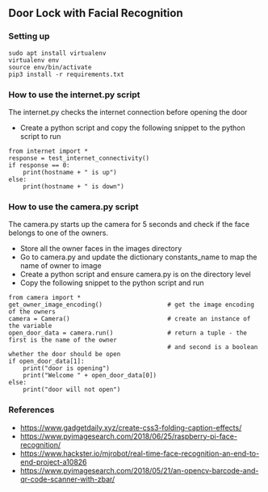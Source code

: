 ## Door Lock with Facial Recognition

### Setting up
```
sudo apt install virtualenv
virtualenv env
source env/bin/activate
pip3 install -r requirements.txt
```

### How to use the internet.py script
The internet.py checks the internet connection before opening the door
- Create a python script and copy the following snippet to the python script to run
```
from internet import *
response = test_internet_connectivity()
if response == 0:
    print(hostname + " is up")
else:
    print(hostname + " is down")
```

### How to use the camera.py script
The camera.py starts up the camera for 5 seconds and check if the face belongs to one of the owners.
- Store all the owner faces in the images directory
- Go to camera.py and update the dictionary constants_name to map the name of owner to image
- Create a python script and ensure camera.py is on the directory level
- Copy the following snippet to the python script and run
```
from camera import *
get_owner_image_encoding()                  # get the image encoding of the owners
camera = Camera()                           # create an instance of the variable
open_door_data = camera.run()               # return a tuple - the first is the name of the owner 
                                            # and second is a boolean whether the door should be open 
if open_door_data[1]:
    print("door is opening")
    print("Welcome " + open_door_data[0])
else:
    print("door will not open")
```


### References
- https://www.gadgetdaily.xyz/create-css3-folding-caption-effects/
- https://www.pyimagesearch.com/2018/06/25/raspberry-pi-face-recognition/
- https://www.hackster.io/mjrobot/real-time-face-recognition-an-end-to-end-project-a10826
- https://www.pyimagesearch.com/2018/05/21/an-opencv-barcode-and-qr-code-scanner-with-zbar/

